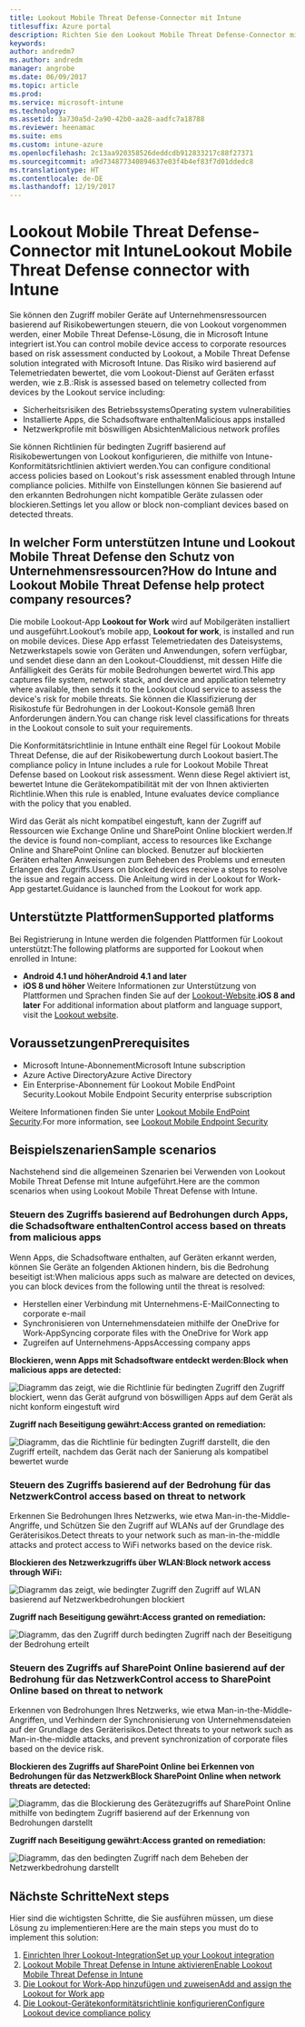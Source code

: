 ```yaml
---
title: Lookout Mobile Threat Defense-Connector mit Intune
titlesuffix: Azure portal
description: Richten Sie den Lookout Mobile Threat Defense-Connector mit Intune ein.
keywords: 
author: andredm7
ms.author: andredm
manager: angrobe
ms.date: 06/09/2017
ms.topic: article
ms.prod: 
ms.service: microsoft-intune
ms.technology: 
ms.assetid: 3a730a5d-2a90-42b0-aa28-aadfc7a18788
ms.reviewer: heenamac
ms.suite: ems
ms.custom: intune-azure
ms.openlocfilehash: 2c13aa920358526deddcdb912833217c88f27371
ms.sourcegitcommit: a9d734877340894637e03f4b4ef83f7d01ddedc8
ms.translationtype: HT
ms.contentlocale: de-DE
ms.lasthandoff: 12/19/2017
---
```

# <a name="lookout-mobile-threat-defense-connector-with-intune"></a><span data-ttu-id="9fee0-103">Lookout Mobile Threat Defense-Connector mit Intune</span><span class="sxs-lookup"><span data-stu-id="9fee0-103">Lookout Mobile Threat Defense connector with Intune</span></span>

<span data-ttu-id="9fee0-104">Sie können den Zugriff mobiler Geräte auf Unternehmensressourcen basierend auf Risikobewertungen steuern, die von Lookout vorgenommen werden, einer Mobile Threat Defense-Lösung, die in Microsoft Intune integriert ist.</span><span class="sxs-lookup"><span data-stu-id="9fee0-104">You can control mobile device access to corporate resources based on risk assessment conducted by Lookout, a Mobile Threat Defense solution integrated with Microsoft Intune.</span></span> <span data-ttu-id="9fee0-105">Das Risiko wird basierend auf Telemetriedaten bewertet, die vom Lookout-Dienst auf Geräten erfasst werden, wie z.B.:</span><span class="sxs-lookup"><span data-stu-id="9fee0-105">Risk is assessed based on telemetry collected from devices by the Lookout service including:</span></span>
- <span data-ttu-id="9fee0-106">Sicherheitsrisiken des Betriebssystems</span><span class="sxs-lookup"><span data-stu-id="9fee0-106">Operating system vulnerabilities</span></span>
- <span data-ttu-id="9fee0-107">Installierte Apps, die Schadsoftware enthalten</span><span class="sxs-lookup"><span data-stu-id="9fee0-107">Malicious apps installed</span></span>
- <span data-ttu-id="9fee0-108">Netzwerkprofile mit böswilligen Absichten</span><span class="sxs-lookup"><span data-stu-id="9fee0-108">Malicious network profiles</span></span>

<span data-ttu-id="9fee0-109">Sie können Richtlinien für bedingten Zugriff basierend auf Risikobewertungen von Lookout konfigurieren, die mithilfe von Intune-Konformitätsrichtlinien aktiviert werden.</span><span class="sxs-lookup"><span data-stu-id="9fee0-109">You can configure conditional access policies based on Lookout's risk assessment enabled through Intune compliance policies.</span></span> <span data-ttu-id="9fee0-110">Mithilfe von Einstellungen können Sie basierend auf den erkannten Bedrohungen nicht kompatible Geräte zulassen oder blockieren.</span><span class="sxs-lookup"><span data-stu-id="9fee0-110">Settings let you allow or block non-compliant devices based on detected threats.</span></span>

## <a name="how-do-intune-and-lookout-mobile-threat-defense-help-protect-company-resources"></a><span data-ttu-id="9fee0-111">In welcher Form unterstützen Intune und Lookout Mobile Threat Defense den Schutz von Unternehmensressourcen?</span><span class="sxs-lookup"><span data-stu-id="9fee0-111">How do Intune and Lookout Mobile Threat Defense help protect company resources?</span></span>
<span data-ttu-id="9fee0-112">Die mobile Lookout-App **Lookout for Work** wird auf Mobilgeräten installiert und ausgeführt.</span><span class="sxs-lookup"><span data-stu-id="9fee0-112">Lookout’s mobile app, **Lookout for work**, is installed and run on mobile devices.</span></span> <span data-ttu-id="9fee0-113">Diese App erfasst Telemetriedaten des Dateisystems, Netzwerkstapels sowie von Geräten und Anwendungen, sofern verfügbar, und sendet diese dann an den Lookout-Clouddienst, mit dessen Hilfe die Anfälligkeit des Geräts für mobile Bedrohungen bewertet wird.</span><span class="sxs-lookup"><span data-stu-id="9fee0-113">This app captures file system, network stack, and device and application telemetry where available, then sends it to the Lookout cloud service to assess the device's risk for mobile threats.</span></span> <span data-ttu-id="9fee0-114">Sie können die Klassifizierung der Risikostufe für Bedrohungen in der Lookout-Konsole gemäß Ihren Anforderungen ändern.</span><span class="sxs-lookup"><span data-stu-id="9fee0-114">You can change risk level classifications for threats in the Lookout console to suit your requirements.</span></span>  

<span data-ttu-id="9fee0-115">Die Konformitätsrichtlinie in Intune enthält eine Regel für Lookout Mobile Threat Defense, die auf der Risikobewertung durch Lookout basiert.</span><span class="sxs-lookup"><span data-stu-id="9fee0-115">The compliance policy in Intune includes a rule for Lookout Mobile Threat Defense based on Lookout risk assessment.</span></span> <span data-ttu-id="9fee0-116">Wenn diese Regel aktiviert ist, bewertet Intune die Gerätekompatibilität mit der von Ihnen aktivierten Richtlinie.</span><span class="sxs-lookup"><span data-stu-id="9fee0-116">When this rule is enabled, Intune evaluates device compliance with the policy that you enabled.</span></span>

<span data-ttu-id="9fee0-117">Wird das Gerät als nicht kompatibel eingestuft, kann der Zugriff auf Ressourcen wie Exchange Online und SharePoint Online blockiert werden.</span><span class="sxs-lookup"><span data-stu-id="9fee0-117">If the device is found non-compliant, access to resources like Exchange Online and SharePoint Online can blocked.</span></span> <span data-ttu-id="9fee0-118">Benutzer auf blockierten Geräten erhalten Anweisungen zum Beheben des Problems und erneuten Erlangen des Zugriffs.</span><span class="sxs-lookup"><span data-stu-id="9fee0-118">Users on blocked devices receive a steps to resolve the issue and regain access.</span></span> <span data-ttu-id="9fee0-119">Die Anleitung wird in der Lookout for Work-App gestartet.</span><span class="sxs-lookup"><span data-stu-id="9fee0-119">Guidance is launched from the Lookout for work app.</span></span>

## <a name="supported-platforms"></a><span data-ttu-id="9fee0-120">Unterstützte Plattformen</span><span class="sxs-lookup"><span data-stu-id="9fee0-120">Supported platforms</span></span>
<span data-ttu-id="9fee0-121">Bei Registrierung in Intune werden die folgenden Plattformen für Lookout unterstützt:</span><span class="sxs-lookup"><span data-stu-id="9fee0-121">The following platforms are supported for Lookout when enrolled in Intune:</span></span>
* <span data-ttu-id="9fee0-122">**Android 4.1 und höher**</span><span class="sxs-lookup"><span data-stu-id="9fee0-122">**Android 4.1 and later**</span></span>
* <span data-ttu-id="9fee0-123">**iOS 8 und höher** Weitere Informationen zur Unterstützung von Plattformen und Sprachen finden Sie auf der [Lookout-Website](https://personal.support.lookout.com/hc/articles/114094140253).</span><span class="sxs-lookup"><span data-stu-id="9fee0-123">**iOS 8 and later** For additional information about platform and language support, visit the [Lookout website](https://personal.support.lookout.com/hc/articles/114094140253).</span></span>

## <a name="prerequisites"></a><span data-ttu-id="9fee0-124">Voraussetzungen</span><span class="sxs-lookup"><span data-stu-id="9fee0-124">Prerequisites</span></span>
* <span data-ttu-id="9fee0-125">Microsoft Intune-Abonnement</span><span class="sxs-lookup"><span data-stu-id="9fee0-125">Microsoft Intune subscription</span></span>
* <span data-ttu-id="9fee0-126">Azure Active Directory</span><span class="sxs-lookup"><span data-stu-id="9fee0-126">Azure Active Directory</span></span>
* <span data-ttu-id="9fee0-127">Ein Enterprise-Abonnement für Lookout Mobile EndPoint Security.</span><span class="sxs-lookup"><span data-stu-id="9fee0-127">Lookout Mobile Endpoint Security enterprise subscription</span></span>  

<span data-ttu-id="9fee0-128">Weitere Informationen finden Sie unter [Lookout Mobile EndPoint Security](https://www.lookout.com/products/mobile-endpoint-security).</span><span class="sxs-lookup"><span data-stu-id="9fee0-128">For more information, see [Lookout Mobile Endpoint Security](https://www.lookout.com/products/mobile-endpoint-security)</span></span>

## <a name="sample-scenarios"></a><span data-ttu-id="9fee0-129">Beispielszenarien</span><span class="sxs-lookup"><span data-stu-id="9fee0-129">Sample scenarios</span></span>

<span data-ttu-id="9fee0-130">Nachstehend sind die allgemeinen Szenarien bei Verwenden von Lookout Mobile Threat Defense mit Intune aufgeführt.</span><span class="sxs-lookup"><span data-stu-id="9fee0-130">Here are the common scenarios when using Lookout Mobile Threat Defense with Intune.</span></span>

### <a name="control-access-based-on-threats-from-malicious-apps"></a><span data-ttu-id="9fee0-131">Steuern des Zugriffs basierend auf Bedrohungen durch Apps, die Schadsoftware enthalten</span><span class="sxs-lookup"><span data-stu-id="9fee0-131">Control access based on threats from malicious apps</span></span>
<span data-ttu-id="9fee0-132">Wenn Apps, die Schadsoftware enthalten, auf Geräten erkannt werden, können Sie Geräte an folgenden Aktionen hindern, bis die Bedrohung beseitigt ist:</span><span class="sxs-lookup"><span data-stu-id="9fee0-132">When malicious apps such as malware are detected on devices, you can block devices from the following until the threat is resolved:</span></span>
* <span data-ttu-id="9fee0-133">Herstellen einer Verbindung mit Unternehmens-E-Mail</span><span class="sxs-lookup"><span data-stu-id="9fee0-133">Connecting to corporate e-mail</span></span>
* <span data-ttu-id="9fee0-134">Synchronisieren von Unternehmensdateien mithilfe der OneDrive for Work-App</span><span class="sxs-lookup"><span data-stu-id="9fee0-134">Syncing corporate files with the OneDrive for Work app</span></span>
* <span data-ttu-id="9fee0-135">Zugreifen auf Unternehmens-Apps</span><span class="sxs-lookup"><span data-stu-id="9fee0-135">Accessing company apps</span></span>

<span data-ttu-id="9fee0-136">**Blockieren, wenn Apps mit Schadsoftware entdeckt werden:**</span><span class="sxs-lookup"><span data-stu-id="9fee0-136">**Block when malicious apps are detected:**</span></span>

![Diagramm das zeigt, wie die Richtlinie für bedingten Zugriff den Zugriff blockiert, wenn das Gerät aufgrund von böswilligen Apps auf dem Gerät als nicht konform eingestuft wird](./media/malicious-apps-blocked.png)

<span data-ttu-id="9fee0-138">**Zugriff nach Beseitigung gewährt:**</span><span class="sxs-lookup"><span data-stu-id="9fee0-138">**Access granted on remediation:**</span></span>

![Diagramm, das die Richtlinie für bedingten Zugriff darstellt, die den Zugriff erteilt, nachdem das Gerät nach der Sanierung als kompatibel bewertet wurde](./media/malicious-apps-unblocked.png)

### <a name="control-access-based-on-threat-to-network"></a><span data-ttu-id="9fee0-140">Steuern des Zugriffs basierend auf der Bedrohung für das Netzwerk</span><span class="sxs-lookup"><span data-stu-id="9fee0-140">Control access based on threat to network</span></span>
<span data-ttu-id="9fee0-141">Erkennen Sie Bedrohungen Ihres Netzwerks, wie etwa Man-in-the-Middle-Angriffe, und Schützen Sie den Zugriff auf WLANs auf der Grundlage des Geräterisikos.</span><span class="sxs-lookup"><span data-stu-id="9fee0-141">Detect threats to your network such as man-in-the-middle attacks and protect access to WiFi networks based on the device risk.</span></span>

<span data-ttu-id="9fee0-142">**Blockieren des Netzwerkzugriffs über WLAN:**</span><span class="sxs-lookup"><span data-stu-id="9fee0-142">**Block network access through WiFi:**</span></span>

![Diagramm das zeigt, wie bedingter Zugriff den Zugriff auf WLAN basierend auf Netzwerkbedrohungen blockiert](./media/network-wifi-blocked.png)

<span data-ttu-id="9fee0-144">**Zugriff nach Beseitigung gewährt:**</span><span class="sxs-lookup"><span data-stu-id="9fee0-144">**Access granted on remediation:**</span></span>

![Diagramm, das den Zugriff durch bedingten Zugriff nach der Beseitigung der Bedrohung erteilt](./media/network-wifi-unblocked.png)
### <a name="control-access-to-sharepoint-online-based-on-threat-to-network"></a><span data-ttu-id="9fee0-146">Steuern des Zugriffs auf SharePoint Online basierend auf der Bedrohung für das Netzwerk</span><span class="sxs-lookup"><span data-stu-id="9fee0-146">Control access to SharePoint Online based on threat to network</span></span>

<span data-ttu-id="9fee0-147">Erkennen von Bedrohungen Ihres Netzwerks, wie etwa Man-in-the-Middle-Angriffen, und Verhindern der Synchronisierung von Unternehmensdateien auf der Grundlage des Geräterisikos.</span><span class="sxs-lookup"><span data-stu-id="9fee0-147">Detect threats to your network such as Man-in-the-middle attacks, and prevent synchronization of corporate files based on the device risk.</span></span>

<span data-ttu-id="9fee0-148">**Blockieren des Zugriffs auf SharePoint Online bei Erkennen von Bedrohungen für das Netzwerk**</span><span class="sxs-lookup"><span data-stu-id="9fee0-148">**Block SharePoint Online when network threats are detected:**</span></span>

![Diagramm, das die Blockierung des Gerätezugriffs auf SharePoint Online mithilfe von bedingtem Zugriff basierend auf der Erkennung von Bedrohungen darstellt](./media/network-spo-blocked.png)


<span data-ttu-id="9fee0-150">**Zugriff nach Beseitigung gewährt:**</span><span class="sxs-lookup"><span data-stu-id="9fee0-150">**Access granted on remediation:**</span></span>

![Diagramm, das den bedingten Zugriff nach dem Beheben der Netzwerkbedrohung darstellt](./media/network-spo-unblocked.png)

## <a name="next-steps"></a><span data-ttu-id="9fee0-152">Nächste Schritte</span><span class="sxs-lookup"><span data-stu-id="9fee0-152">Next steps</span></span>
<span data-ttu-id="9fee0-153">Hier sind die wichtigsten Schritte, die Sie ausführen müssen, um diese Lösung zu implementieren:</span><span class="sxs-lookup"><span data-stu-id="9fee0-153">Here are the main steps you must do to implement this solution:</span></span>
1.  [<span data-ttu-id="9fee0-154">Einrichten Ihrer Lookout-Integration</span><span class="sxs-lookup"><span data-stu-id="9fee0-154">Set up your Lookout integration</span></span>](lookout-mtd-connector-integration.md)
2.  [<span data-ttu-id="9fee0-155">Lookout Mobile Threat Defense in Intune aktivieren</span><span class="sxs-lookup"><span data-stu-id="9fee0-155">Enable Lookout Mobile Threat Defense in Intune</span></span>](mtd-connector-enable.md)
3.  [<span data-ttu-id="9fee0-156">Die Lookout for Work-App hinzufügen und zuweisen</span><span class="sxs-lookup"><span data-stu-id="9fee0-156">Add and assign the Lookout for Work app</span></span>](mtd-apps-ios-app-configuration-policy-add-assign.md)
4.  [<span data-ttu-id="9fee0-157">Die Lookout-Gerätekonformitätsrichtlinie konfigurieren</span><span class="sxs-lookup"><span data-stu-id="9fee0-157">Configure Lookout device compliance policy</span></span>](mtd-device-compliance-policy-create.md)
